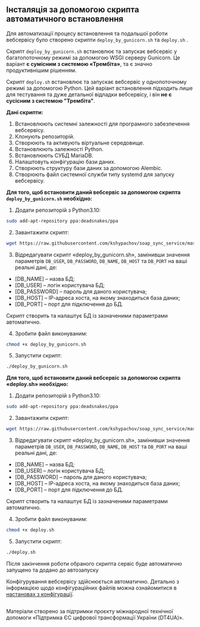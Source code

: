 ## Інсталяція за допомогою скрипта автоматичного встановлення

Для автоматизації процесу встановлення та подальшої роботи вебсервісу було створено скрипти `deploy_by_gunicorn.sh` та `deploy.sh` .
 
Скрипт `deploy_by_gunicorn.sh` встановлює та запускає вебсервіс у багатопоточному режимі за допомогою WSGI серверу Gunicorn. Це варіант **є сумісним з системою «Трембіта»**, та є значно продуктивнішим рішенням.

Cкрипт `deploy.sh` встановлює та запускає вебсервіс у однопоточному режимі за допомогою Python. Цей варіант встановлення підходить лише для тестування та дуже детальної відладки вебсервісу, і він **не є сусісним з системою "Трембіта"**. 


**Дані скрипти:**
1. Встановлюють системні залежності для програмного забезпечення вебсервісу.
2. Клонують репозиторій.
3. Створюють та активують віртуальне середовище.
4. Встановлюють залежності Python.
5. Встановлюють СУБД MariaDB.
6. Налаштовуть конфігурацію бази даних.
7. Створюють структуру бази даних за допомогою Alembic.
8. Створюють файл системної служби типу systemd для запуску вебсервісу.


**Для того, щоб встановити даний вебсервіс за допомогою скрипта `deploy_by_gunicorn.sh` необхідно:**

1. Додати репозиторій з Python3.10:

```bash
sudo add-apt-repository ppa:deadsnakes/ppa
```

2. Завантажити скрипт:
```bash
wget https://raw.githubusercontent.com/kshypachov/soap_sync_service/master/deploy_by_gunicorn.sh
```

3. Відредагувати скрипт «deploy_by_gunicorn.sh», замінивши значення параметрів `DB_USER`, `DB_PASSWORD`, `DB_NAME`, `DB_HOST` та `DB_PORT` на ваші реальні дані, де:

- [DB_NAME] – назва БД;
- [DB_USER] – логін користувача БД;
- [DB_PASSWORD] – пароль для даного користувача;
- [DB_HOST] – ІР-адреса хоста, на якому знаходиться база даних;
- [DB_PORT] – порт для підключення до БД.

Скрипт створить та налаштує БД із зазначеними параметрами автоматично.

4. Зробити файл виконуваним:
```bash
chmod +x deploy_by_gunicorn.sh
```

5. Запустити скрипт:

```bash
./deploy_by_gunicorn.sh
```

**Для того, щоб встановити даний вебсервіс за допомогою скрипта «deploy.sh» необхідно:**

1. Додати репозиторій з Python3.10:
```bash
sudo add-apt-repository ppa:deadsnakes/ppa
```
2. Завантажити скрипт:
```bash
wget https://raw.githubusercontent.com/kshypachov/soap_sync_service/master/deploy.sh
```

3. Відредагувати скрипт «deploy_by_gunicorn.sh», замінивши значення параметрів `DB_USER`, `DB_PASSWORD`, `DB_NAME`, `DB_HOST` та `DB_PORT` на ваші реальні дані, де:

- [DB_NAME] – назва БД;
- [DB_USER] – логін користувача БД;
- [DB_PASSWORD] – пароль для даного користувача;
- [DB_HOST] – ІР-адреса хоста, на якому знаходиться база даних;
- [DB_PORT] – порт для підключення до БД.

Скрипт створить та налаштує БД із зазначеними параметрами автоматично.

4. Зробити файл виконуваним:
```bash
chmod +x deploy.sh
```
5. Запустити скрипт:
```bash
./deploy.sh
```

Після закінчення роботи обраного скрипта сервіс буде автоматично запущено та додано до автозапуску

Конфігурування вебсервісу здійснюється автоматично. 
Детально з інформацією щодо конфігураційних файлів можна ознайомитися в [настановах з конфігурації](./configuration.md).

##
Матеріали створено за підтримки проєкту міжнародної технічної допомоги «Підтримка ЄС цифрової трансформації України (DT4UA)».

